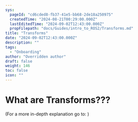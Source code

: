 ```yaml
---
sys:
  pageId: "cd6cded8-fb37-41e5-bb68-2de18a250975"
  createdTime: "2024-08-21T00:29:00.000Z"
  lastEditedTime: "2024-09-02T12:43:00.000Z"
  propFilepath: "docs/Guides/intro_to_ROS2/Transforms.md"
title: "Transforms"
date: "2024-09-02T12:43:00.000Z"
description: ""
tags:
  - "Onboarding"
author: "Overridden author"
draft: false
weight: 146
toc: false
icon: ""
---
```


# What are Transforms???

(For a more in-depth explanation go to: )
